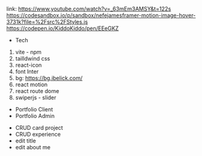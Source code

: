 link: https://www.youtube.com/watch?v=_63mEm3AMSY&t=122s
https://codesandbox.io/p/sandbox/nefejamesframer-motion-image-hover-3731k?file=%2Fsrc%2FStyles.js
https://codepen.io/KiddoKiddo/pen/EEeGKZ

-   Tech

1. vite - npm
2. tailldwind css
3. react-icon
4. font Inter
5. bg: https://bg.ibelick.com/
6. react motion
7. react route dome
8. swiperjs - slider

-   Portfolio Client
-   Portfolio Admin

*   CRUD card project
*   CRUD experience
*   edit title
*   edit about me
